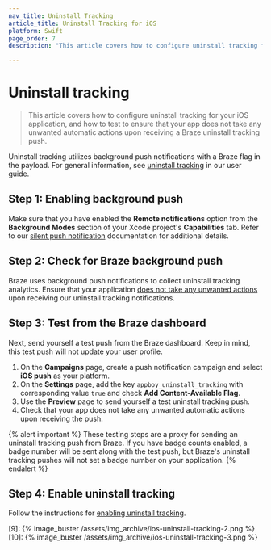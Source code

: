 ```yaml
---
nav_title: Uninstall Tracking
article_title: Uninstall Tracking for iOS
platform: Swift
page_order: 7
description: "This article covers how to configure uninstall tracking for the Swift SDK."

---
```


# Uninstall tracking

> This article covers how to configure uninstall tracking for your iOS application, and how to test to ensure that your app does not take any unwanted automatic actions upon receiving a Braze uninstall tracking push.

Uninstall tracking utilizes background push notifications with a Braze flag in the payload. For general information, see [uninstall tracking][6] in our user guide.

## Step 1: Enabling background push

Make sure that you have enabled the **Remote notifications** option from the **Background Modes** section of your Xcode project's **Capabilities** tab. Refer to our [silent push notification][5] documentation for additional details.

## Step 2: Check for Braze background push

Braze uses background push notifications to collect uninstall tracking analytics. Ensure that your application [does not take any unwanted actions][4] upon receiving our uninstall tracking notifications.

## Step 3: Test from the Braze dashboard

Next, send yourself a test push from the Braze dashboard. Keep in mind, this test push will not update your user profile.

1. On the **Campaigns** page, create a push notification campaign and select **iOS push** as your platform.
2. On the **Settings** page, add the key `appboy_uninstall_tracking` with corresponding value `true` and check **Add Content-Available Flag**.
3. Use the **Preview** page to send yourself a test uninstall tracking push.
4. Check that your app does not take any unwanted automatic actions upon receiving the push.

{% alert important %}
These testing steps are a proxy for sending an uninstall tracking push from Braze. If you have badge counts enabled, a badge number will be sent along with the test push, but Braze's uninstall tracking pushes will not set a badge number on your application.
{% endalert %}

## Step 4: Enable uninstall tracking

Follow the instructions for [enabling uninstall tracking]({{site.baseurl}}/user_guide/data_and_analytics/tracking/uninstall_tracking/#uninstall-tracking).

[4]: {{site.baseurl}}/developer_guide/platform_integration_guides/swift/push_notifications/customization/ignoring_internal_push/
[5]: {{site.baseurl}}/developer_guide/platform_integration_guides/swift/push_notifications/silent_push_notifications/
[6]: {{site.baseurl}}/user_guide/data_and_analytics/tracking/uninstall_tracking/#uninstall-tracking
[9]: {% image_buster /assets/img_archive/ios-uninstall-tracking-2.png %}
[10]: {% image_buster /assets/img_archive/ios-uninstall-tracking-3.png %}
